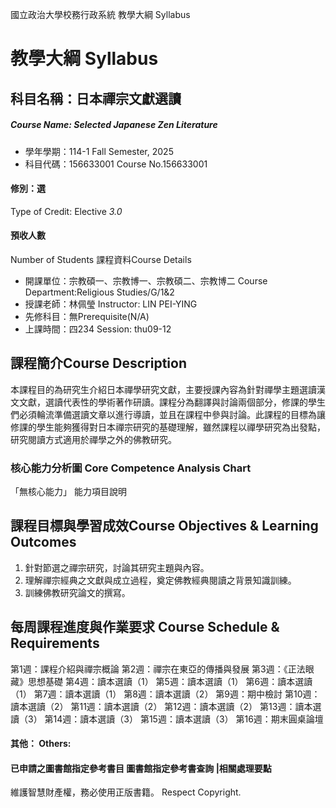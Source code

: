 國立政治大學校務行政系統 教學大綱 Syllabus
# 教學大綱 Syllabus
##  科目名稱：日本禪宗文獻選讀
#####  Course Name: Selected Japanese Zen Literature
  * 學年學期：114-1 Fall Semester, 2025 
  * 科目代碼：156633001 Course No.156633001
#### 修別：選
Type of Credit: Elective 
_3.0_
#### 預收人數
Number of Students
課程資料Course Details
  * 開課單位：宗教碩一、宗教博一、宗教碩二、宗教博二 Course Department:Religious Studies/G/1&2 
  * 授課老師：林佩瑩 Instructor: LIN PEI-YING 
  * 先修科目：無Prerequisite(N/A)
  * 上課時間：四234 Session: thu09-12
##  課程簡介Course Description
本課程目的為研究生介紹日本禪學研究文獻，主要授課內容為針對禪學主題選讀漢文文獻，選讀代表性的學術著作研讀。課程分為翻譯與討論兩個部分，修課的學生們必須輪流準備選讀文章以進行導讀，並且在課程中參與討論。此課程的目標為讓修課的學生能夠獲得對日本禪宗研究的基礎理解，雖然課程以禪學研究為出發點，研究閱讀方式適用於禪學之外的佛教研究。
###  核心能力分析圖 Core Competence Analysis Chart
「無核心能力」 
能力項目說明
##  課程目標與學習成效Course Objectives & Learning Outcomes 
  1. 針對節選之禪宗研究，討論其研究主題與內容。
  2. 理解禪宗經典之文獻與成立過程，奠定佛教經典閱讀之背景知識訓練。
  3. 訓練佛教研究論文的撰寫。
##  每周課程進度與作業要求 Course Schedule & Requirements
第1週：課程介紹與禪宗概論
第2週：禪宗在東亞的傳播與發展
第3週：《正法眼藏》思想基礎
第4週：讀本選讀（1）
第5週：讀本選讀（1）
第6週：讀本選讀（1）
第7週：讀本選讀（1）
第8週：讀本選讀（2）
第9週：期中檢討
第10週：讀本選讀（2）
第11週：讀本選讀（2）
第12週：讀本選讀（2）
第13週：讀本選讀（3）
第14週：讀本選讀（3）
第15週：讀本選讀（3）
第16週：期末圓桌論壇
####  其他： Others:
####  已申請之圖書館指定參考書目  圖書館指定參考書查詢 |相關處理要點
維護智慧財產權，務必使用正版書籍。 Respect Copyright.